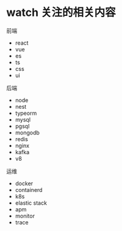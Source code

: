 # watch 关注的相关内容

前端
- react
- vue
- es
- ts
- css
- ui

后端
- node
- nest
- typeorm
- mysql
- pgsql
- mongodb
- redis
- nginx
- kafka
- v8

运维
- docker
- containerd
- k8s
- elastic stack
- apm
- monitor
- trace


